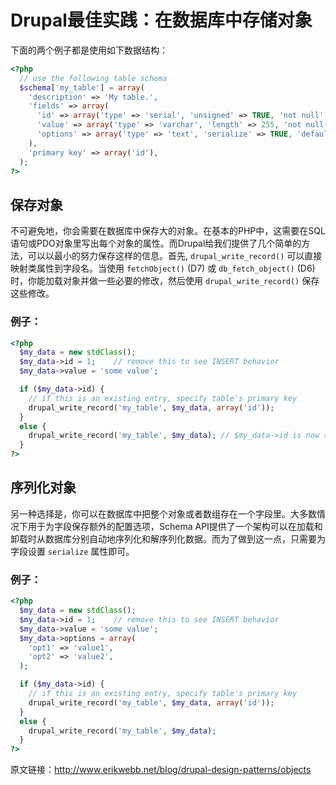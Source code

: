 Drupal最佳实践：在数据库中存储对象
=============================

下面的两个例子都是使用如下数据结构：

``` php
<?php
  // use the following table schema
  $schema['my_table'] = array(
    'description' => 'My table.',
    'fields' => array(
      'id' => array('type' => 'serial', 'unsigned' => TRUE, 'not null' => TRUE,),
      'value' => array('type' => 'varchar', 'length' => 255, 'not null' => TRUE, 'default' => '',),
      'options' => array('type' => 'text', 'serialize' => TRUE, 'default' => '',),
    ),
    'primary key' => array('id'),
  );
?>

```

## 保存对象

不可避免地，你会需要在数据库中保存大的对象。在基本的PHP中，这需要在SQL语句或PDO对象里写出每个对象的属性。而Drupal给我们提供了几个简单的方法，可以以最小的努力保存这样的信息。首先, `drupal_write_record()` 可以直接映射类属性到字段名。当使用 `fetchObject()` (D7) 或 `db_fetch_object()` (D6) 时，你能加载对象并做一些必要的修改，然后使用 `drupal_write_record()` 保存这些修改。

### 例子：

``` php
<?php
  $my_data = new stdClass();
  $my_data->id = 1;    // remove this to see INSERT behavior
  $my_data->value = 'some value';

  if ($my_data->id) {
    // if this is an existing entry, specify table's primary key
    drupal_write_record('my_table', $my_data, array('id'));
  }
  else {
    drupal_write_record('my_table', $my_data); // $my_data->id is now set
  }
?>
```

## 序列化对象

另一种选择是，你可以在数据库中把整个对象或者数组存在一个字段里。大多数情况下用于为字段保存额外的配置选项，Schema API提供了一个架构可以在加载和卸载时从数据库分别自动地序列化和解序列化数据。而为了做到这一点，只需要为字段设置 `serialize` 属性即可。

### 例子：

``` php
<?php
  $my_data = new stdClass();
  $my_data->id = 1;    // remove this to see INSERT behavior
  $my_data->value = 'some value';
  $my_data->options = array(
    'opt1' => 'value1',
    'opt2' => 'value2',
  );

  if ($my_data->id) {
    // if this is an existing entry, specify table's primary key
    drupal_write_record('my_table', $my_data, array('id'));
  }
  else {
    drupal_write_record('my_table', $my_data);
  }
?>
```

原文链接：http://www.erikwebb.net/blog/drupal-design-patterns/objects